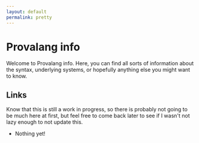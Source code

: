 ```yaml
---
layout: default
permalink: pretty
---
```

# Provalang info
Welcome to Provalang info. Here, you can find all sorts of information about the syntax, underlying systems, or hopefully anything else you might want to know.

## Links
Know that this is still a work in progress, so there is probably not going to be much here at first, but feel free to come back later
to see if I wasn't not lazy enough to not update this.

 * Nothing yet!